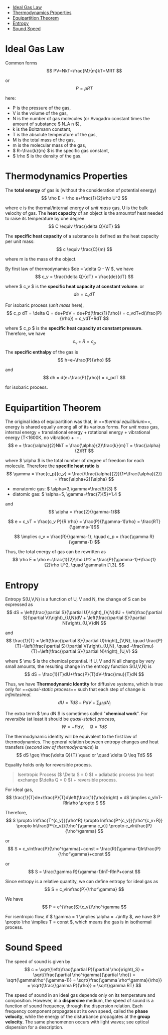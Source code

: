 
<!-- @import "[TOC]" {cmd="toc" depthFrom=1 depthTo=6 orderedList=false} -->

<!-- code_chunk_output -->

- [Ideal Gas Law](#ideal-gas-law)
- [Thermodynamics Properties](#thermodynamics-properties)
- [Equipartition Theorem](#equipartition-theorem)
- [Entropy](#entropy)
- [Sound Speed](#sound-speed)

<!-- /code_chunk_output -->

# Ideal Gas Law

Common forms
$$ PV=NkT=\frac{M}{m}kT=MRT $$

or
$$ P=\rho RT$$

here:

- P is the pressure of the gas,
- V is the volume of the gas,
- N is the number of gas molecules (or Avogadro constant times the amount of substance $ N_A n $),
- k is the Boltzmann constant,
- T is the absolute temperature of the gas,
- M is the total mass of the gas,
- m is the molecular mass of the gas,
- $ R=\frac{k}{m} $ is the specific gas constant,
- $ \rho $ is the density of the gas.

# Thermodynamics Properties

The **total energy** of gas is (without the consideration of potential energy)
$$ \rho E = \rho e+\frac{1}{2}\rho U^2 $$

where e is the thermal/internal energy of *unit mass* gas, U is the bulk velocity of gas.
The **heat capacity** of an object is the amountof heat needed to raise its temperature by one degree:
$$ C \equiv \frac{\delta Q}{dT} $$

The **specific heat capacity** of a substance is defined as the heat capacity per unit mass:
$$ c \equiv \frac{C}{m} $$

where m is the mass of the object.

By first law of thermodynamics $de = \delta Q - W $, we have
$$ c_v = \frac{\delta Q}{dT} = \frac{de}{dT} $$

where $ c_v $ is the **specific heat capacity at constant volume**.
or
$$ de = c_v dT $$

For isobaric process (*unit mass* here),
$$ c_p dT = \delta Q = de+PdV = de+Pd(\frac{1}{\rho}) = c_vdT+d(\frac{P}{\rho}) = c_vdT+RdT $$

where $ c_p $ is the **specific heat capacity at constant pressure**.
Therefore, we have
$$ c_v+R=c_p $$

The **specific enthalpy** of the gas is
$$ h=e+\frac{P}{\rho} $$

and
$$ dh = d(e+\frac{P}{\rho}) = c_pdT $$

for isobaric process.

# Equipartition Theorem

The original idea of equipartition was that, in ==*thermal equilibrium*==, energy is shared equally among all of its various forms. For *unit mass* gas, internal energy = translational energy + rotational energy + vibrational energy (T<1600K, no vibration) + $\cdots$.
$$ e = \frac{\alpha}{2}NkT = \frac{\alpha}{2}\frac{k}{m}T = \frac{\alpha}{2}RT $$

where $ \alpha $ is the total number of degree of freedom for each molecule.
Therefore the **specific heat ratio** is
$$ \gamma = \frac{c_p}{c_v} = \frac{\tfrac{\alpha}{2}}{1+\tfrac{\alpha}{2}} = \frac{\alpha+2}{\alpha} $$

- monatomic gas: $ \alpha=3,\gamma=\frac{5}{3} $
- diatomic gas: $ \alpha=5, \gamma=\frac{7}{5}=1.4 $    

and
$$ \alpha = \frac{2}{\gamma-1}$$

$$ e = c_vT = \frac{c_v P}{R \rho} = \frac{P}{(\gamma-1)\rho} = \frac{RT}{\gamma-1}$$

$$ \implies c_v = \frac{R}{\gamma-1}, \quad c_p = \frac{\gamma R}{\gamma-1} $$

Thus, the total energy of gas can be rewritten as
$$ \rho E = \rho e+\frac{1}{2}\rho U^2 = \frac{P}{\gamma-1}+\frac{1}{2}\rho U^2, \quad \gamma\in [1,3]. $$

# Entropy

Entropy S(U,V,N) is a function of U, V and N, the change of S can be expressed as
$$ dS = \left(\frac{\partial S}{\partial U}\right)_{V,N}dU + \left(\frac{\partial S}{\partial V}\right)_{U,N}dV + \left(\frac{\partial S}{\partial N}\right)_{U,V}dN $$

and
$$ \frac{1}{T} = \left(\frac{\partial S}{\partial U}\right)_{V,N}, \quad
    \frac{P}{T}=\left(\frac{\partial S}{\partial V}\right)_{U,N}, \quad
    -\frac{\mu}{T}=\left(\frac{\partial S}{\partial N}\right)_{U,V} $$

where $ \mu $ is the chemical potential.
If U, V and N all change by very small amounts, the resulting change in the entropy function S(U,V,N) is
$$ dS = \frac{1}{T}dU+\frac{P}{T}dV-\frac{\mu}{T}dN $$

Thus, we have **Thermodynamic Identity** for diffusive systems, which is true only for ==*quasi-static process*== such that each step of change is *infinitesimal*.
$$ dU = TdS-PdV+\sum_i \mu_i dN_i $$

The extra term $ \mu dN $ is sometimes called "**chemical work**".
For *reversible* (at least it should be *quasi-static*) *process*,
$$ W=-PdV, \quad Q=TdS $$

The thermodynamic identity will be equivalent to the first law of thermodynamics.
The general relation between entropy changes and heat transfers (*second law of thermodynamics*) is
$$ dS \geq \frac{\delta Q}{T} \quad or \quad \delta Q \leq TdS $$

Equality holds only for reversible process.
>Isentropic Process ($ \Delta S = 0 $) = adiabatic process (no heat exchange $\delta Q = 0 $) + reversible process.

For ideal gas,
$$ \frac{1}{T}de+\frac{P}{T}d\left(\frac{1}{\rho}\right) = dS \implies c_vlnT-Rln\rho \propto S $$

Therefore,
$$ S \propto ln\frac{T^{c_v}}{\rho^R} \propto ln\frac{P^{c_v}}{\rho^{c_v+R}} \propto ln\frac{P^{c_v}}{\rho^{\gamma c_v}} \propto c_vln\frac{P}{\rho^\gamma} $$

or
$$ S = c_vln\frac{P}{\rho^\gamma}+const = \frac{R}{\gamma-1}ln\frac{P}{\rho^\gamma}+const $$

or
$$ S = \frac{\gamma R}{\gamma-1}lnT-RlnP+const $$

Since entropy is a relative quantity, we can define entropy for ideal gas as
$$ S = c_vln\frac{P}{\rho^\gamma} $$

We have
$$ P = e^{\frac{S}{c_v}}\rho^\gamma $$

For isentropic flow, if $ \gamma = 1 \implies \alpha = +\infty $, we have $ P \propto \rho \implies T = const $, which means the gas is in isothermal process.

# Sound Speed

The speed of sound is given by
$$ c = \sqrt{\left(\frac{\partial P}{\partial \rho}\right)_S} =  \sqrt{\frac{\partial \rho^\gamma}{\partial \rho}} = \sqrt{\gamma\rho^{\gamma-1}} = \sqrt{\frac{\gamma \rho^\gamma}{\rho}} = \sqrt{\frac{\gamma P}{\rho}} = \sqrt{\gamma RT} $$

The speed of sound in an ideal gas depends only on its temperature and composition.
However, in a **dispersive** medium, the speed of sound is a function of sound frequency, through the dispersion relation. Each frequency component propagates at its own speed, called the **phase velocity**, while the energy of the disturbance propagates at the **group velocity**. The same phenomenon occurs with light waves; see optical dispersion for a description.
